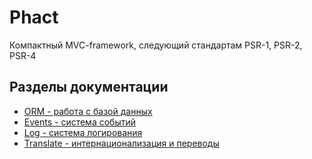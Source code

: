 # Phact

Компактный MVC-framework, следующий стандартам PSR-1, PSR-2, PSR-4

## Разделы документации

* [ORM - работа с базой данных](./docs/orm.md)
* [Events - система событий](./docs/events.md)
* [Log - система логирования](./docs/log.md)
* [Translate - интернационализация и переводы](./docs/translate.md)